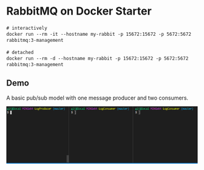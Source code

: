 # RabbitMQ on Docker Starter

```Docker
# interactively
docker run --rm -it --hostname my-rabbit -p 15672:15672 -p 5672:5672 rabbitmq:3-management

# detached
docker run --rm -d --hostname my-rabbit -p 15672:15672 -p 5672:5672 rabbitmq:3-management
```

## Demo

A basic pub/sub model with one message producer and two consumers.

![rabbitmq starter](./rabbitmq-starter.gif)
